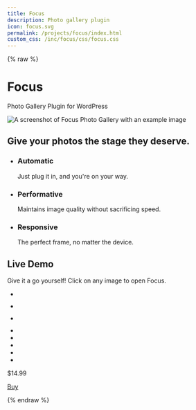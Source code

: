 ```yaml
---
title: Focus
description: Photo gallery plugin
icon: focus.svg
permalink: /projects/focus/index.html
custom_css: /inc/focus/css/focus.css
---
```

{% raw %}
<div class="page-intro">
    <h1>Focus</h1>
    <p class="tagline">Photo Gallery Plugin for WordPress</p>
</div>

<div class="stage">
    <img src="/img/projects/focus/focus.png" alt="A screenshot of Focus Photo Gallery with an example image">
</div>

<div class="features">
    <h2>Give your photos the stage they deserve.</h2>
    <ul class="features-list">
        <li>
            <h3>Automatic</h3>
            <p>Just plug it in, and you're on your way.</p>
        </li>
        <li>
            <h3>Performative</h3>
            <p>Maintains image quality without sacrificing speed.</p>
        </li>
        <li>
            <h3>Responsive</h3>
            <p>The perfect frame, no matter the device.</p>
        </li>
    </ul>
</div>

<div class="demo">
    <h2>Live Demo</h2>
    <p>Give it a go yourself! Click on any image to open Focus.</p>
    <ul class="focus-gallery">
        <li>
            <figure>
                <a href="/img/projects/focus/demo/full/alex-diaz-YDtLB515VjQ-unsplash.jpg">
                    <img src="/img/projects/focus/demo/thumbnail/alex-diaz-YDtLB515VjQ-unsplash.jpg" alt="">
                </a>
            </figure>
        </li>
        <li>
            <figure>
                <a href="/img/projects/focus/demo/full/bernd-dittrich-8fXTt6phVcI-unsplash.jpg">
                    <img src="/img/projects/focus/demo/thumbnail/bernd-dittrich-8fXTt6phVcI-unsplash.jpg" alt="">
                </a>
            </figure>
        </li>
        <li>
            <figure>
                <a href="/img/projects/focus/demo/full/cinthia-aguilar-wHPpPa8seUM-unsplash.jpg">
                    <img src="/img/projects/focus/demo/thumbnail/cinthia-aguilar-wHPpPa8seUM-unsplash.jpg" alt="">
                </a>
            </figure>
        </li>
        <li>
            <a href="/img/projects/focus/demo/full/dip-shondipon-a_PJMWLdSY4-unsplash.jpg">
                <img src="/img/projects/focus/demo/thumbnail/dip-shondipon-a_PJMWLdSY4-unsplash.jpg" alt="">
            </a>
        </li>
        <li>
            <a href="/img/projects/focus/demo/full/dominik-hofbauer-YASbQvGzuLw-unsplash.jpg">
                <img src="/img/projects/focus/demo/thumbnail/dominik-hofbauer-YASbQvGzuLw-unsplash.jpg" alt="">
            </a>
        </li>
        <li>
            <a href="/img/projects/focus/demo/full/lucas-ludwig-9RtQgt09fck-unsplash.jpg">
                <img src="/img/projects/focus/demo/thumbnail/lucas-ludwig-9RtQgt09fck-unsplash.jpg" alt="">
            </a>
        </li>
        <li>
            <a href="/img/projects/focus/demo/full/madhu-shesharam-z2IwRnZ4knw-unsplash.jpg">
                <img src="/img/projects/focus/demo/thumbnail/madhu-shesharam-z2IwRnZ4knw-unsplash.jpg" alt="">
            </a>
        </li>
        <li>
            <a href="/img/projects/focus/demo/full/marek-piwnicki-RyUDV0qyfwQ-unsplash.jpg">
                <img src="/img/projects/focus/demo/thumbnail/marek-piwnicki-RyUDV0qyfwQ-unsplash.jpg" alt="">
            </a>
        </li>
    </ul>
</div>

<div class="cta">
    <p>$14.99</p>
    <a class="button-buy" href="">Buy</a>
</div>

<script src="/inc/focus/js/focus.js"></script>
<script>focus();</script>
{% endraw %}
    
